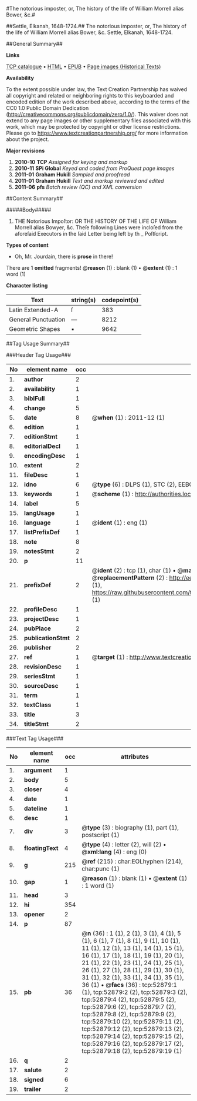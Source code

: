 #The notorious imposter, or, The history of the life of William Morrell alias Bower, &c.#

##Settle, Elkanah, 1648-1724.##
The notorious imposter, or, The history of the life of William Morrell alias Bower, &c.
Settle, Elkanah, 1648-1724.

##General Summary##

**Links**

[TCP catalogue](http://www.ota.ox.ac.uk/tcp/)  • 
[HTML](http://tei.it.ox.ac.uk/tcp/Texts-HTML/free/A59/A59329.html)  • 
[EPUB](http://tei.it.ox.ac.uk/tcp/Texts-EPUB/free/A59/A59329.epub) • 
[Page images (Historical Texts)](https://historicaltexts.jisc.ac.uk/eebo-12035346e)

**Availability**

To the extent possible under law, the Text Creation Partnership has waived all copyright and related or neighboring rights to this keyboarded and encoded edition of the work described above, according to the terms of the CC0 1.0 Public Domain Dedication (http://creativecommons.org/publicdomain/zero/1.0/). This waiver does not extend to any page images or other supplementary files associated with this work, which may be protected by copyright or other license restrictions. Please go to https://www.textcreationpartnership.org/ for more information about the project.

**Major revisions**

1. __2010-10__ __TCP__ *Assigned for keying and markup*
1. __2010-11__ __SPi Global__ *Keyed and coded from ProQuest page images*
1. __2011-01__ __Graham Hukill__ *Sampled and proofread*
1. __2011-01__ __Graham Hukill__ *Text and markup reviewed and edited*
1. __2011-06__ __pfs__ *Batch review (QC) and XML conversion*

##Content Summary##

#####Body#####

1. THE Notorious Impoſtor: OR THE HISTORY OF THE LIFE OF William Morrell alias Bowyer, &c.
Theſe following Lines were incloſed from the aforeſaid Executors in the ſaid Letter being left by th
    _ Poſtſcript.

**Types of content**

  * Oh, Mr. Jourdain, there is **prose** in there!

There are 1 **omitted** fragments! 
 @__reason__ (1) : blank (1)  •  @__extent__ (1) : 1 word (1)

**Character listing**


|Text|string(s)|codepoint(s)|
|---|---|---|
|Latin Extended-A|ſ|383|
|General Punctuation|—|8212|
|Geometric Shapes|▪|9642|

##Tag Usage Summary##

###Header Tag Usage###

|No|element name|occ|attributes|
|---|---|---|---|
|1.|__author__|2||
|2.|__availability__|1||
|3.|__biblFull__|1||
|4.|__change__|5||
|5.|__date__|8| @__when__ (1) : 2011-12 (1)|
|6.|__edition__|1||
|7.|__editionStmt__|1||
|8.|__editorialDecl__|1||
|9.|__encodingDesc__|1||
|10.|__extent__|2||
|11.|__fileDesc__|1||
|12.|__idno__|6| @__type__ (6) : DLPS (1), STC (2), EEBO-CITATION (1), OCLC (1), VID (1)|
|13.|__keywords__|1| @__scheme__ (1) : http://authorities.loc.gov/ (1)|
|14.|__label__|5||
|15.|__langUsage__|1||
|16.|__language__|1| @__ident__ (1) : eng (1)|
|17.|__listPrefixDef__|1||
|18.|__note__|8||
|19.|__notesStmt__|2||
|20.|__p__|11||
|21.|__prefixDef__|2| @__ident__ (2) : tcp (1), char (1)  •  @__matchPattern__ (2) : ([0-9\-]+):([0-9IVX]+) (1), (.+) (1)  •  @__replacementPattern__ (2) : http://eebo.chadwyck.com/downloadtiff?vid=$1&page=$2 (1), https://raw.githubusercontent.com/textcreationpartnership/Texts/master/tcpchars.xml#$1 (1)|
|22.|__profileDesc__|1||
|23.|__projectDesc__|1||
|24.|__pubPlace__|2||
|25.|__publicationStmt__|2||
|26.|__publisher__|2||
|27.|__ref__|1| @__target__ (1) : http://www.textcreationpartnership.org/docs/. (1)|
|28.|__revisionDesc__|1||
|29.|__seriesStmt__|1||
|30.|__sourceDesc__|1||
|31.|__term__|1||
|32.|__textClass__|1||
|33.|__title__|3||
|34.|__titleStmt__|2||


###Text Tag Usage###

|No|element name|occ|attributes|
|---|---|---|---|
|1.|__argument__|1||
|2.|__body__|5||
|3.|__closer__|4||
|4.|__date__|1||
|5.|__dateline__|1||
|6.|__desc__|1||
|7.|__div__|3| @__type__ (3) : biography (1), part (1), postscript (1)|
|8.|__floatingText__|4| @__type__ (4) : letter (2), will (2)  •  @__xml:lang__ (4) : eng (0)|
|9.|__g__|215| @__ref__ (215) : char:EOLhyphen (214), char:punc (1)|
|10.|__gap__|1| @__reason__ (1) : blank (1)  •  @__extent__ (1) : 1 word (1)|
|11.|__head__|3||
|12.|__hi__|354||
|13.|__opener__|2||
|14.|__p__|87||
|15.|__pb__|36| @__n__ (36) : 1 (1), 2 (1), 3 (1), 4 (1), 5 (1), 6 (1), 7 (1), 8 (1), 9 (1), 10 (1), 11 (1), 12 (1), 13 (1), 14 (1), 15 (1), 16 (1), 17 (1), 18 (1), 19 (1), 20 (1), 21 (1), 22 (1), 23 (1), 24 (1), 25 (1), 26 (1), 27 (1), 28 (1), 29 (1), 30 (1), 31 (1), 32 (1), 33 (1), 34 (1), 35 (1), 36 (1)  •  @__facs__ (36) : tcp:52879:1 (1), tcp:52879:2 (2), tcp:52879:3 (2), tcp:52879:4 (2), tcp:52879:5 (2), tcp:52879:6 (2), tcp:52879:7 (2), tcp:52879:8 (2), tcp:52879:9 (2), tcp:52879:10 (2), tcp:52879:11 (2), tcp:52879:12 (2), tcp:52879:13 (2), tcp:52879:14 (2), tcp:52879:15 (2), tcp:52879:16 (2), tcp:52879:17 (2), tcp:52879:18 (2), tcp:52879:19 (1)|
|16.|__q__|2||
|17.|__salute__|2||
|18.|__signed__|6||
|19.|__trailer__|2||

